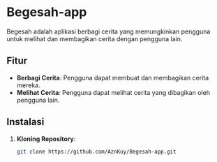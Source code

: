 # Begesah-app

Begesah adalah aplikasi berbagi cerita yang memungkinkan pengguna untuk melihat dan membagikan cerita dengan pengguna lain.

## Fitur
- **Berbagi Cerita**: Pengguna dapat membuat dan membagikan cerita mereka.
- **Melihat Cerita**: Pengguna dapat melihat cerita yang dibagikan oleh pengguna lain.


## Instalasi

1. **Kloning Repository**:

   ```bash
   git clone https://github.com/AznKuy/Begesah-app.git
